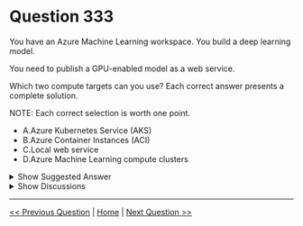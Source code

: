 # Question 333

You have an Azure Machine Learning workspace. You build a deep learning model.

You need to publish a GPU-enabled model as a web service.

Which two compute targets can you use? Each correct answer presents a complete solution.

NOTE: Each correct selection is worth one point.

- A.Azure Kubernetes Service (AKS)
- B.Azure Container Instances (ACI)
- C.Local web service
- D.Azure Machine Learning compute clusters

<details>
  <summary>Show Suggested Answer</summary>

<strong>AB</strong><br>

</details>

<details>
  <summary>Show Discussions</summary>

<blockquote><p><strong>PI_Team</strong> <code>(Wed 23 Aug 2023 13:56)</code> - <em>Upvotes: 7</em></p><p>Azure Container Instances (ACI) does support GPU-based deployments, which can be used to accelerate the execution of deep learning models. You can use ACI to deploy a GPU-enabled model as a web service in an Azure Machine Learning workspace.

Regarding Azure Machine Learning compute clusters, you are also correct that they cannot be used as a deployment target for web services. Compute clusters are used for training and batch scoring workloads, not for deploying models as web services.

In summary, the correct answer to your question is A. Azure Kubernetes Service (AKS) and B. Azure Container Instances (ACI).

Check the link: https://learn.microsoft.com/en-us/azure/container-instances/container-instances-gpu

SaM</p></blockquote>

<blockquote><p><strong>Nagamori</strong> <code>(Sat 17 Jun 2023 03:58)</code> - <em>Upvotes: 6</em></p><p>answer is AD.</p></blockquote>
<blockquote><p><strong>avinyc</strong> <code>(Tue 07 Jan 2025 04:00)</code> - <em>Upvotes: 1</em></p><p>Answer should be A and D</p></blockquote>
<blockquote><p><strong>colin1919</strong> <code>(Mon 09 Dec 2024 14:29)</code> - <em>Upvotes: 1</em></p><p>ACI is for small/insignificant deployments (low CPU and RAM), so by logic it&#x27;s not making sense to have GPU enabled on them.</p></blockquote>
<blockquote><p><strong>testgm</strong> <code>(Mon 02 Dec 2024 15:29)</code> - <em>Upvotes: 1</em></p><p>To run certain compute-intensive workloads on Azure Container Instances, deploy your container groups with GPU resources. The container instances in the group can access one or more NVIDIA Tesla GPUs while running container workloads such as CUDA and deep learning applications.</p></blockquote>
<blockquote><p><strong>jl420</strong> <code>(Fri 08 Nov 2024 18:05)</code> - <em>Upvotes: 1</em></p><p>Only A&amp;B support GPU and should be used for inference (web service). D can have GPU but meant for training.</p></blockquote>
<blockquote><p><strong>teku_</strong> <code>(Fri 05 Jul 2024 08:25)</code> - <em>Upvotes: 1</em></p><p>this is correct</p></blockquote>
<blockquote><p><strong>teku_</strong> <code>(Fri 05 Jul 2024 08:28)</code> - <em>Upvotes: 1</em></p><p>well, i think its AB.</p></blockquote>
<blockquote><p><strong>evangelist</strong> <code>(Sun 09 Jun 2024 12:35)</code> - <em>Upvotes: 1</em></p><p>AB correct</p></blockquote>
<blockquote><p><strong>Krista2023A</strong> <code>(Sun 17 Sep 2023 04:49)</code> - <em>Upvotes: 3</em></p><p>Answer - AD
Azure Compute Instances do not support GPU, only use for low-scale CPU-based workloads. Reference https://learn.microsoft.com/en-us/azure/machine-learning/concept-compute-target?view=azureml-api-2</p></blockquote>
<blockquote><p><strong>hiyoww</strong> <code>(Wed 10 Apr 2024 15:55)</code> - <em>Upvotes: 2</em></p><p>B. Azure Container Instances (ACI)
not Azure Compute Instances</p></blockquote>
<blockquote><p><strong>abcd9999</strong> <code>(Wed 02 Aug 2023 06:38)</code> - <em>Upvotes: 1</em></p><p>ACI doesn&#x27;t support GPU</p></blockquote>
<blockquote><p><strong>damaldon</strong> <code>(Tue 04 Jul 2023 12:38)</code> - <em>Upvotes: 2</em></p><p>Answer AD</p></blockquote>

</details>

---

[<< Previous Question](question_332.md) | [Home](../index.md) | [Next Question >>](question_334.md)
